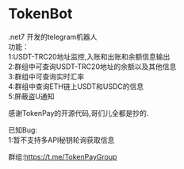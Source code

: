 # TokenBot
.net7 开发的telegram机器人     
功能：  
1:USDT-TRC20地址监控,入账和出账和余额信息输出  
2:群组中可查询USDT-TRC20地址的余额以及其他信息  
3:群组中可查询实时汇率  
4:群组中查询ETH链上USDT和USDC的信息  
5:屏蔽盗U通知
  
感谢TokenPay的开源代码,哥们儿全都是抄的.  
  
已知Bug:  
1:暂不支持多API秘钥轮询获取信息  

 群组:https://t.me/TokenPayGroup

